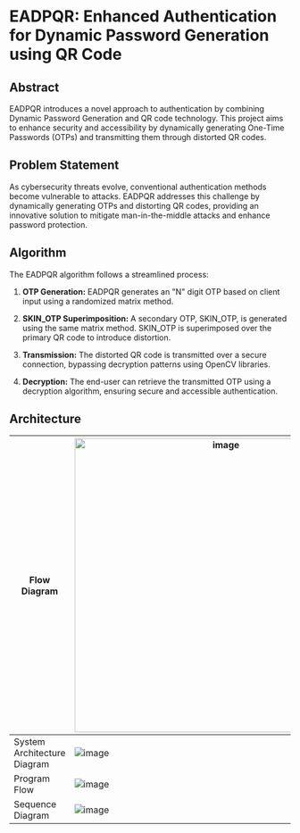 # EADPQR: Enhanced Authentication for Dynamic Password Generation using QR Code

## Abstract

EADPQR introduces a novel approach to authentication by combining Dynamic Password Generation and QR code technology. This project aims to enhance security and accessibility by dynamically generating One-Time Passwords (OTPs) and transmitting them through distorted QR codes.

## Problem Statement

As cybersecurity threats evolve, conventional authentication methods become vulnerable to attacks. EADPQR addresses this challenge by dynamically generating OTPs and distorting QR codes, providing an innovative solution to mitigate man-in-the-middle attacks and enhance password protection.

## Algorithm

The EADPQR algorithm follows a streamlined process:

1. **OTP Generation:** EADPQR generates an "N" digit OTP based on client input using a randomized matrix method.

2. **SKIN_OTP Superimposition:** A secondary OTP, SKIN_OTP, is generated using the same matrix method. SKIN_OTP is superimposed over the primary QR code to introduce distortion.

3. **Transmission:** The distorted QR code is transmitted over a secure connection, bypassing decryption patterns using OpenCV libraries.

4. **Decryption:** The end-user can retrieve the transmitted OTP using a decryption algorithm, ensuring secure and accessible authentication.

## Architecture

| Flow Diagram | <img width="527" alt="image" src="https://github.com/DhavalMavani/Enhanced-Authentication-for-Dynamic-Password-Generation-using-QR-code/assets/61201815/fb57d519-d59d-4139-bed8-0d436d1cfb5f"> |
|--|--|
| System Architecture Diagram | ![image](https://github.com/DhavalMavani/Enhanced-Authentication-for-Dynamic-Password-Generation-using-QR-code/assets/61201815/36724927-e69c-4301-9708-787a1c67d904) |
| Program Flow | ![image](https://github.com/DhavalMavani/Enhanced-Authentication-for-Dynamic-Password-Generation-using-QR-code/assets/61201815/75c069b7-eb37-4409-b5f0-2af3016ba6a8) |
| Sequence Diagram | ![image](https://github.com/DhavalMavani/Enhanced-Authentication-for-Dynamic-Password-Generation-using-QR-code/assets/61201815/f0e00082-fa4b-401d-9fec-786e1c262ed7) |
